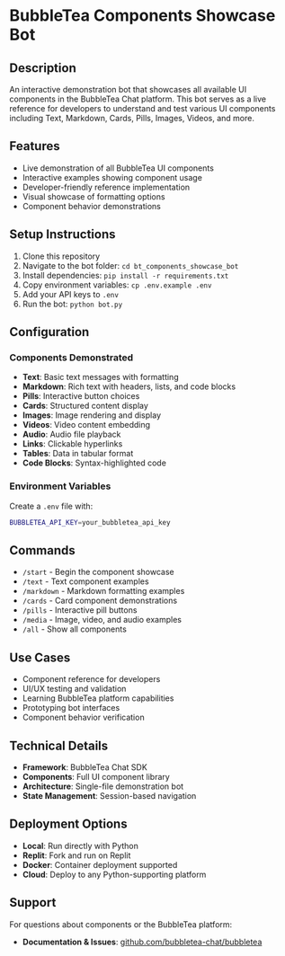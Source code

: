 # BubbleTea Components Showcase Bot

## Description
An interactive demonstration bot that showcases all available UI components in the BubbleTea Chat platform. This bot serves as a live reference for developers to understand and test various UI components including Text, Markdown, Cards, Pills, Images, Videos, and more.

## Features
- Live demonstration of all BubbleTea UI components
- Interactive examples showing component usage
- Developer-friendly reference implementation
- Visual showcase of formatting options
- Component behavior demonstrations

## Setup Instructions
1. Clone this repository
2. Navigate to the bot folder: `cd bt_components_showcase_bot`
3. Install dependencies: `pip install -r requirements.txt`
4. Copy environment variables: `cp .env.example .env`
5. Add your API keys to `.env`
6. Run the bot: `python bot.py`

## Configuration
### Components Demonstrated
- **Text**: Basic text messages with formatting
- **Markdown**: Rich text with headers, lists, and code blocks
- **Pills**: Interactive button choices
- **Cards**: Structured content display
- **Images**: Image rendering and display
- **Videos**: Video content embedding
- **Audio**: Audio file playback
- **Links**: Clickable hyperlinks
- **Tables**: Data in tabular format
- **Code Blocks**: Syntax-highlighted code

### Environment Variables
Create a `.env` file with:
```bash
BUBBLETEA_API_KEY=your_bubbletea_api_key
```

## Commands
- `/start` - Begin the component showcase
- `/text` - Text component examples
- `/markdown` - Markdown formatting examples
- `/cards` - Card component demonstrations
- `/pills` - Interactive pill buttons
- `/media` - Image, video, and audio examples
- `/all` - Show all components

## Use Cases
- Component reference for developers
- UI/UX testing and validation
- Learning BubbleTea platform capabilities
- Prototyping bot interfaces
- Component behavior verification

## Technical Details
- **Framework**: BubbleTea Chat SDK
- **Components**: Full UI component library
- **Architecture**: Single-file demonstration bot
- **State Management**: Session-based navigation

## Deployment Options
- **Local**: Run directly with Python
- **Replit**: Fork and run on Replit
- **Docker**: Container deployment supported
- **Cloud**: Deploy to any Python-supporting platform


## Support
For questions about components or the BubbleTea platform:
- **Documentation & Issues**: [github.com/bubbletea-chat/bubbletea](https://github.com/bubbletea-chat/bubbletea)